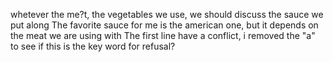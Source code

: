 whetever the me?t, the vegetables we use, we should discuss the sauce we put along
The favorite sauce for me is the american one, but it depends on the meat we are using with
The first line have a conflict, i removed the "a" to see if this is the key word for refusal?
